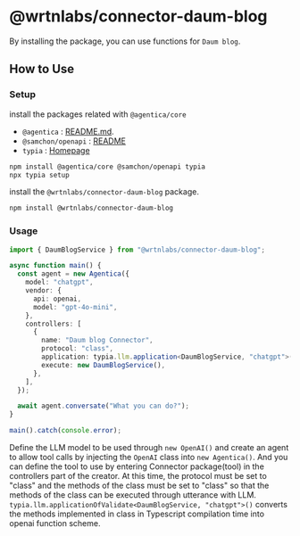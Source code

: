 # @wrtnlabs/connector-daum-blog

By installing the package, you can use functions for `Daum blog`.

## How to Use

### Setup

install the packages related with `@agentica/core`

- `@agentica` : [README.md](https://github.com/wrtnlabs/agentica).
- `@samchon/openapi` : [README](https://github.com/samchon/openapi)
- `typia` : [Homepage](https://typia.io/)

```bash
npm install @agentica/core @samchon/openapi typia
npx typia setup
```

install the `@wrtnlabs/connector-daum-blog` package.

```bash
npm install @wrtnlabs/connector-daum-blog
```

### Usage

```ts
import { DaumBlogService } from "@wrtnlabs/connector-daum-blog";

async function main() {
  const agent = new Agentica({
    model: "chatgpt",
    vendor: {
      api: openai,
      model: "gpt-4o-mini",
    },
    controllers: [
      {
        name: "Daum blog Connector",
        protocol: "class",
        application: typia.llm.application<DaumBlogService, "chatgpt">(),
        execute: new DaumBlogService(),
      },
    ],
  });

  await agent.conversate("What you can do?");
}

main().catch(console.error);
```

Define the LLM model to be used through `new OpenAI()` and create an agent to allow tool calls by injecting the `OpenAI` class into `new Agentica()`. And you can define the tool to use by entering Connector package(tool) in the controllers part of the creator. At this time, the protocol must be set to "class" and the methods of the class must be set to "class" so that the methods of the class can be executed through utterance with LLM. `typia.llm.applicationOfValidate<DaumBlogService, "chatgpt">()` converts the methods implemented in class in Typescript compilation time into openai function scheme.
